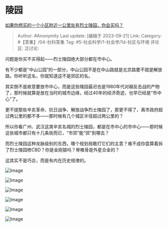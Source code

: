 # 陵园
[如果你想买的一个小区附近一公里处有烈士陵园，你会买吗？](https://www.zhihu.com/question/479445940/answer/3220916465)

> Author: #Anonymity
> Last update: [编辑于 2023-09-21]
> Link:
> Category: #【答集】/04-社科答集
> Tag: #5-社会科学/1-社会学/1d-社区与环境 
> 评论区:
> 泛讨论:

问题是你买不买得起——烈士陵园绝大部分都在市中心。

有不少都是“中山公园”的一部分，中山公园不是在中山路就是北京路要不就是解放路。你听听这名，你就知道这不是郊区的名。

其实倒不是故意要放市中心，而是这些陵园最迟也是1980年代对越反击战的产物了，那时候就算是放在当时的城市边缘，经过40年的经济奇迹，也早已经是“市中心”了。

更不提那些辛亥革命、抗日战争、解放战争烈士陵园了，那更不得了，离市政府超过两公里的都不多——那时候有几个城区半径超过两公里的？

所以你看广州、武汉这类辛亥名城的烈士陵园，都是在市中心的市中心——那时候这些城市都只有十几条街而已，“市郊”能“郊”到哪去？

而烈士陵园这种龙脉级别的东西，哪个规划局敢打它们的主意？难不成你盘算着拆了烈士陵园修CBD？你是金刚狼吗？脊椎骨是外星合金的？

这其实不是巧合，而是有内在历史规律的。

![Image](https://pic1.zhimg.com/50/v2-bab36287f6f3df05b750d04222f3f60f_720w.jpg?source=1940ef5c)

![Image](https://pica.zhimg.com/50/v2-718b40497a9e7c9b18051240e24b91df_720w.jpg?source=1940ef5c)

![Image](https://picx.zhimg.com/50/v2-eb9da8ddef0a310b7b6c11ad3a68abda_720w.jpg?source=1940ef5c)

![Image](https://picx.zhimg.com/50/v2-5965104913d81a8a08ddb61128056297_720w.jpg?source=1940ef5c)

![Image](https://picx.zhimg.com/50/v2-a5b9f05353554eea2da3c4cb9f7c411f_720w.jpg?source=1940ef5c)

![Image](https://pic1.zhimg.com/50/v2-15aa2f9cbeca61f264cd73c720414bb8_720w.jpg?source=1940ef5c)
